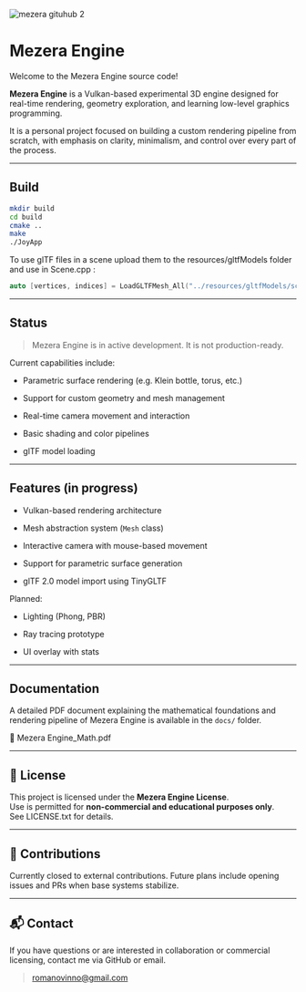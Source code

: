 ![mezera gituhub 2](https://github.com/user-attachments/assets/93cf5260-d60b-400f-9e86-8c35d2fa6bfc)

# Mezera Engine

Welcome to the Mezera Engine source code!

**Mezera Engine** is a Vulkan-based experimental 3D engine designed for real-time rendering, geometry exploration, and learning low-level graphics programming.

It is a personal project focused on building a custom rendering pipeline from scratch, with emphasis on clarity, minimalism, and control over every part of the process.

---
## Build
```bash
mkdir build
cd build
cmake ..
make
./JoyApp
```
To use glTF files in a scene upload them to the resources/gltfModels folder and use in Scene.cpp :
```cpp
auto [vertices, indices] = LoadGLTFMesh_All("../resources/gltfModels/scene.gltf");
```

---
## Status

> Mezera Engine is in active development. It is not production-ready.

Current capabilities include:

- Parametric surface rendering (e.g. Klein bottle, torus, etc.)
    
- Support for custom geometry and mesh management
    
- Real-time camera movement and interaction
    
- Basic shading and color pipelines
    
- glTF model loading

---

## Features (in progress)

- Vulkan-based rendering architecture
    
- Mesh abstraction system (`Mesh` class)
    
- Interactive camera with mouse-based movement
    
- Support for parametric surface generation
    
- glTF 2.0 model import using TinyGLTF

Planned:

- Lighting (Phong, PBR)
    
- Ray tracing prototype
    
- UI overlay with stats

___
## Documentation

A detailed PDF document explaining the mathematical foundations and rendering pipeline of Mezera Engine is available in the `docs/` folder.

📄 Mezera Engine_Math.pdf

___
## 📜 License

This project is licensed under the **Mezera Engine License**.  
Use is permitted for **non-commercial and educational purposes only**.  
See LICENSE.txt for details.

---

## 🤝 Contributions

Currently closed to external contributions. Future plans include opening issues and PRs when base systems stabilize.

---

## 📬 Contact

If you have questions or are interested in collaboration or commercial licensing, contact me via GitHub or email.

> romanovinno@gmail.com
